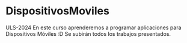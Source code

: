 # DispositivosMoviles
 ULS-2024
En este curso aprenderemos a programar aplicaciones para Dispositivos Móviles :D
Se subirán todos los trabajos presentados. 
